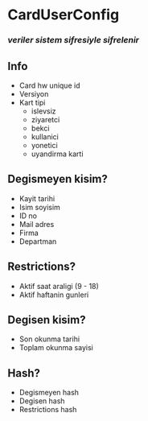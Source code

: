 CardUserConfig
===========================================
### _veriler sistem sifresiyle sifrelenir_

## Info
- Card hw unique id
- Versiyon
- Kart tipi
  - islevsiz
  - ziyaretci
  - bekci
  - kullanici
  - yonetici
  - uyandirma karti

## Degismeyen kisim?
- Kayit tarihi
- Isim soyisim
- ID no
- Mail adres
- Firma
- Departman

## Restrictions?
- Aktif saat araligi (9 - 18)
- Aktif haftanin gunleri

## Degisen kisim?
- Son okunma tarihi
- Toplam okunma sayisi

## Hash?
- Degismeyen hash
- Degisen hash
- Restrictions hash
